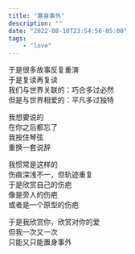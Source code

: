 ```yaml
---
title: "置身事外"
description: ""
date: "2022-08-10T23:54:56-05:00"
tags: 
    - "love"
---
```

于是很多故事反复重演\
于是复读再复读\
我们与世界关联的：巧合多过必然\
但是与世界相爱的：平凡多过独特

我想要说的\
在你之后都忘了\
我按住琴弦\
重换一套说辞

我惯常是这样的\
伤痕深浅不一，但轨迹重复\
于是欣赏自己的伤疤\
像是旁人的伤疤\
或者是一个原型的伤疤

于是我欣赏你，欣赏对你的爱\
但我一次又一次\
只能又只能置身事外
